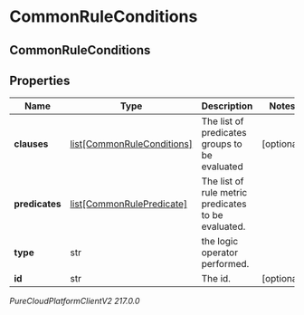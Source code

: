 # CommonRuleConditions

## CommonRuleConditions

## Properties

|Name | Type | Description | Notes|
|------------ | ------------- | ------------- | -------------|
| **clauses** | [list[CommonRuleConditions]](CommonRuleConditions) | The list of predicates groups to be evaluated | [optional] |
| **predicates** | [list[CommonRulePredicate]](CommonRulePredicate) | The list of rule metric predicates to be evaluated. | |
| **type** | str | the logic operator performed. | |
| **id** | str | The id. | [optional] |



_PureCloudPlatformClientV2 217.0.0_
